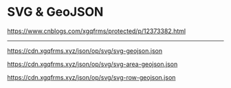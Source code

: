 # SVG & GeoJSON

https://www.cnblogs.com/xgqfrms/protected/p/12373382.html

***

https://cdn.xgqfrms.xyz/json/op/svg/svg-geojson.json

https://cdn.xgqfrms.xyz/json/op/svg/svg-area-geojson.json

https://cdn.xgqfrms.xyz/json/op/svg/svg-row-geojson.json
